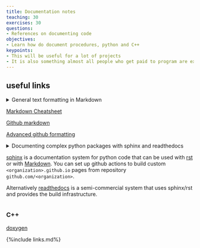 ```yaml
---
title: Documentation notes
teaching: 30
exercises: 30
questions:  
- References on documenting code
objectives:  
- Learn how do document procedures, python and C++
keypoints:
- This will be useful for a lot of projects
- It is also something almost all people who get paid to program are expected to know well
---
```


## useful links

<details>

<summary> General text formatting in Markdown

[Markdown Cheatsheet][Markdown Cheatsheet]

[Github markdown][Github markdown]

[Advanced github formatting][Advanced github formatting]

</details>

<details> 

<summary> Documenting complex python packages with sphinx and readthedocs

[sphinx][sphinx] is a documentation system for python code that can be used with [rst][rst] or with [Markdown][Markdown Cheatsheet]. You can set up github actions to build custom `<organization>.github.io` pages from repository `github.com/<organization>`.

Alternatively [readthedocs][readthedocs] is a semi-commercial system that uses sphinx/rst and provides the build infrastructure.  

</details>

### C++

[doxygen][doxygen]

{%include links.md%} 

[Markdown Guide]: https://www.markdownguide.org/

[Markdown Cheatsheet]: https://www.markdownguide.org/cheat-sheet/

[Github markdown]: https://docs.github.com/en/get-started/writing-on-github/getting-started-with-writing-and-formatting-on-github/

[Github markdown spec]: https://github.github.com/gfm/

[Advanced github formatting]: https://docs.github.com/en/get-started/writing-on-github/working-with-advanced-formatting/

[sphinx]: https://www.sphinx-doc.org/en/master/usage/index.html

[rst]: https://docutils.sourceforge.io/rst.html

[readthedocs]: https://about.readthedocs.com/?ref=readthedocs.com

[doxygen]: https://www.doxygen.nl